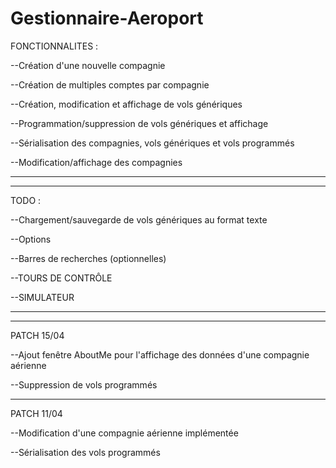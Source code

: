 # Gestionnaire-Aeroport

FONCTIONNALITES :

--Création d'une nouvelle compagnie

--Création de multiples comptes par compagnie

--Création, modification et affichage de vols génériques

--Programmation/suppression de vols génériques et affichage

--Sérialisation des compagnies, vols génériques et vols programmés

--Modification/affichage des compagnies

_______________________________________________________
_______________________________________________________

TODO :

--Chargement/sauvegarde de vols génériques au format texte

--Options

--Barres de recherches (optionnelles)

--TOURS DE CONTRÔLE

--SIMULATEUR

______________________________________________________
______________________________________________________

PATCH 15/04

--Ajout fenêtre AboutMe pour l'affichage des données d'une compagnie aérienne

--Suppression de vols programmés

______________________________________________________

PATCH 11/04

--Modification d'une compagnie aérienne implémentée

--Sérialisation des vols programmés
